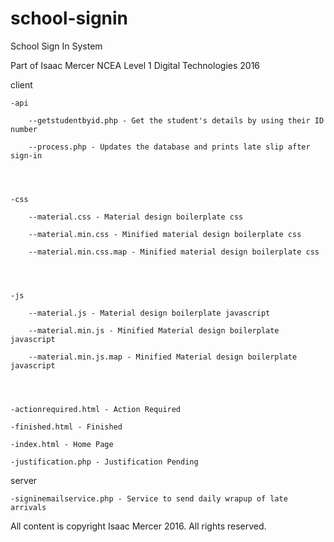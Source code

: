 # school-signin
School Sign In System


Part of Isaac Mercer NCEA Level 1 Digital Technologies 2016


client

	-api

		--getstudentbyid.php - Get the student's details by using their ID number 

		--process.php - Updates the database and prints late slip after sign-in 




	-css

		--material.css - Material design boilerplate css 

		--material.min.css - Minified material design boilerplate css 

		--material.min.css.map - Minified material design boilerplate css 




	-js

		--material.js - Material design boilerplate javascript 

		--material.min.js - Minified Material design boilerplate javascript 

		--material.min.js.map - Minified Material design boilerplate javascript 




	-actionrequired.html - Action Required

	-finished.html - Finished

	-index.html - Home Page

	-justification.php - Justification Pending




server

	-signinemailservice.php - Service to send daily wrapup of late arrivals 


All content is copyright Isaac Mercer 2016. All rights reserved.</mar>